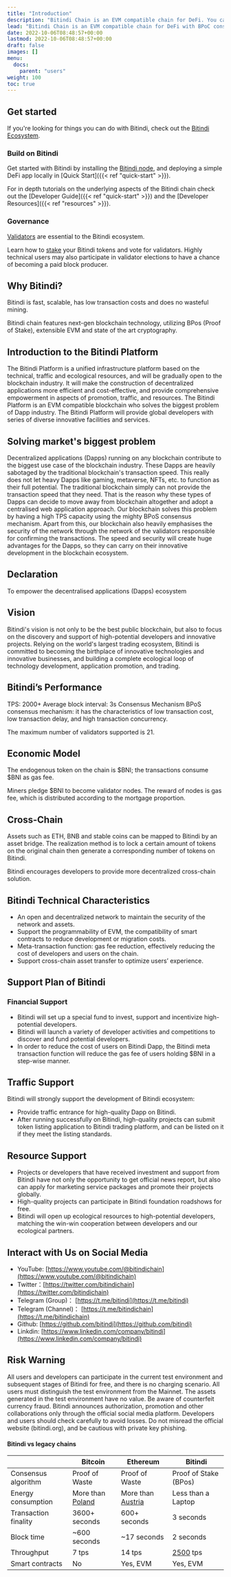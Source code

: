 ```yaml
---
title: "Introduction"
description: "Bitindi Chain is an EVM compatible chain for DeFi. You can use this guide to learn how to write and deploy Solidity smart contracts."
lead: "Bitindi Chain is an EVM compatible chain for DeFi with BPoC consensus."
date: 2022-10-06T08:48:57+00:00
lastmod: 2022-10-06T08:48:57+00:00
draft: false
images: []
menu:
  docs:
    parent: "users"
weight: 100
toc: true
---
```



## Get started

If you're looking for things you can do with Bitindi, check out the [Bitindi Ecosystem](/docs/users/ecosystem).

### Build on Bitindi

Get started with Bitindi by installing the [Bitindi node](/docs/developers/nodes/), and deploying a simple DeFi app locally in [Quick Start]({{< ref "quick-start" >}}).

For in depth tutorials on the underlying aspects of the Bitindi chain check out the [Developer Guide]({{< ref "quick-start" >}}) and the [Developer Resources]({{< ref "resources" >}}).

### Governance

[Validators](/docs/governance/validators/) are essential to the Bitindi ecosystem.

Learn how to [stake](/docs/governance/staking/) your Bitindi tokens and vote for validators. Highly technical users may also participate in validator elections to have a chance of becoming a paid block producer.


## Why Bitindi?
Bitindi is fast, scalable, has low transaction costs and does no wasteful mining.

Bitindi chain features next-gen blockchain technology, utilizing BPos (Proof of Stake), extensible EVM and state of the art cryptography.

## Introduction to the Bitindi Platform
The Bitindi Platform is a unified infrastructure platform based on the technical, traffic and ecological resources, and will be gradually open to the blockchain industry. It will make the construction of decentralized applications more efficient and cost-effective, and provide comprehensive empowerment in aspects of promotion, traffic, and resources. The Bitindi Platform is an EVM compatible blockchain who solves the biggest problem of Dapp industry. The Bitindi Platform will provide global developers with series of diverse innovative facilities and services.

## Solving market's biggest problem
Decentralized applications (Dapps) running on any blockchain contribute to the biggest use case of the blockchain industry. These Dapps are heavily sabotaged by the traditional blockchain's transaction speed. This really does not let heavy Dapps like gaming, metaverse, NFTs, etc. to function as their full potential. The traditional blockchain simply can not provide the transaction speed that they need. That is the reason why these types of Dapps can decide to move away from blockchain altogether and adopt a centralised web application approach. Our blockchain solves this problem by having a high TPS capacity using the mighty BPoS consensus mechanism. Apart from this, our blockchain also heavily emphasises the security of the network through the network of the validators responsible for confirming the transactions. The speed and security will create huge advantages for the Dapps, so they can carry on their innovative development in the blockchain ecosystem.

## Declaration
To empower the decentralised applications (Dapps) ecosystem

## Vision
Bitindi's vision is not only to be the best public blockchain, but also to focus on the discovery and support of high-potential developers and innovative projects. Relying on the world's largest trading ecosystem, Bitindi is committed to becoming the birthplace of innovative technologies and innovative businesses, and building a complete ecological loop of technology development, application promotion, and trading.

## Bitindi’s Performance
TPS: 2000+
Average block interval: 3s
Consensus Mechanism
BPoS consensus mechanism: it has the characteristics of low transaction cost, low transaction delay, and high transaction concurrency.

The maximum number of validators supported is 21.

## Economic Model
The endogenous token on the chain is $BNI; the transactions consume $BNI as gas fee.

Miners pledge $BNI to become validator nodes. The reward of nodes is gas fee, which is distributed according to the mortgage proportion.

## Cross-Chain
Assets such as ETH, BNB and stable coins can be mapped to Bitindi by an asset bridge. The realization method is to lock a certain amount of tokens on the original chain then generate a corresponding number of tokens on Bitindi.

Bitindi encourages developers to provide more decentralized cross-chain solution.

## Bitindi Technical Characteristics
- An open and decentralized network to maintain the security of the network and assets.
- Support the programmability of EVM, the compatibility of smart contracts to reduce development or migration costs.
- Meta-transaction function: gas fee reduction, effectively reducing the cost of developers and users on the chain.
- Support cross-chain asset transfer to optimize users’ experience.

## Support Plan of Bitindi

### Financial Support
- Bitindi will set up a special fund to invest, support and incentivize high-potential developers.
- Bitindi will launch a variety of developer activities and competitions to discover and fund potential developers.
- In order to reduce the cost of users on Bitindi Dapp, the Bitindi meta transaction function will reduce the gas fee of users holding $BNI in a step-wise manner.

## Traffic Support
Bitindi will strongly support the development of Bitindi ecosystem:

 - Provide traffic entrance for high-quality Dapp on Bitindi.
- After running successfully on Bitindi, high-quality projects can submit token listing application to Bitindi trading platform, and can be listed on it if they meet the listing standards.

## Resource Support
- Projects or developers that have received investment and support from Bitindi have not only the opportunity to get official news report, but also can apply for marketing service packages and promote their projects globally.
- High-quality projects can participate in Bitindi foundation roadshows for free.
- Bitindi will open up ecological resources to high-potential developers, matching the win-win cooperation between developers and our ecological partners.

## Interact with Us on Social Media
- YouTube: [https://www.youtube.com/@bitindichain](https://www.youtube.com/@bitindichain)
- Twitter：[https://twitter.com/bitindichain](https://twitter.com/bitindichain)
- Telegram (Group)： [https://t.me/bitindi](https://t.me/bitindi)
- Telegram (Channel)： [https://t.me/bitindichain](https://t.me/bitindichain)
- Github: [https://github.com/bitindi](https://github.com/bitindi)
- Linkdin: [https://www.linkedin.com/company/bitindi](https://www.linkedin.com/company/bitindi)

## Risk Warning
All users and developers can participate in the current test environment and subsequent stages of Bitindi for free, and there is no charging scenario.
All users must distinguish the test environment from the Mainnet. The assets generated in the test environment have no value. Be aware of counterfeit currency fraud.
Bitindi announces authorization, promotion and other collaborations only through the official social media platform. Developers and users should check carefully to avoid losses.
Do not misread the official website (bitindi.org), and be cautious with private key phishing.

#### Bitindi vs legacy chains
|                             | Bitcoin             | Ethereum            | Bitindi                          |
| --------------------------- | ------------------- | ------------------- | ------------------------------ |
| Consensus algorithm         | Proof of Waste      | Proof of Waste      | Proof of Stake   (BPos)    |
| Energy consumption          | More than [Poland](https://digiconomist.net/bitcoin-energy-consumption)    | More than [Austria](https://digiconomist.net/ethereum-energy-consumption)   | Less than a Laptop |
| Transaction finality        | 3600+ seconds       | 600+ seconds        | 3 seconds                     |
| Block time                  | ~600 seconds        | ~17 seconds         | 2 seconds                     |
| Throughput                  | 7 tps               | 14 tps              | [2500](/blog/bitindi-testnet-stress-test/) tps  |
| Smart contracts             | No                  | Yes, EVM            | Yes, EVM                       |
